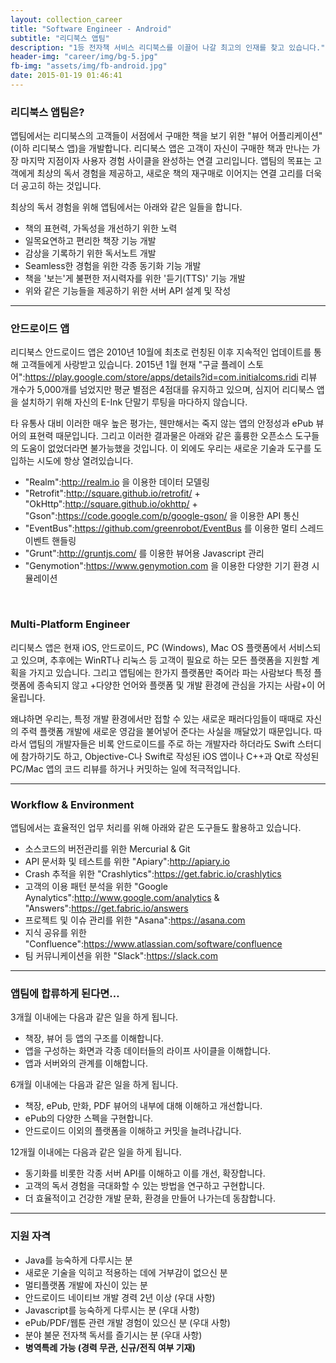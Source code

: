 ```yaml
---
layout: collection_career
title: "Software Engineer - Android"
subtitle: "리디북스 앱팀"
description: "1등 전자책 서비스 리디북스를 이끌어 나갈 최고의 인재를 찾고 있습니다."
header-img: "career/img/bg-5.jpg"
fb-img: "assets/img/fb-android.jpg"
date: 2015-01-19 01:46:41
---
```


### 리디북스 앱팀은?

앱팀에서는 리디북스의 고객들이 서점에서 구매한 책을 보기 위한 "뷰어 어플리케이션"(이하 리디북스 앱)을 개발합니다. 리디북스 앱은 고객이 자신이 구매한 책과 만나는 가장 마지막 지점이자 사용자 경험 사이클을 완성하는 연결 고리입니다. 앱팀의 목표는 고객에게 최상의 독서 경험을 제공하고, 새로운 책의 재구매로 이어지는 연결 고리를 더욱 더 공고히 하는 것입니다.

최상의 독서 경험을 위해 앱팀에서는 아래와 같은 일들을 합니다.

* 책의 표현력, 가독성을 개선하기 위한 노력
* 일목요연하고 편리한 책장 기능 개발
* 감상을 기록하기 위한 독서노트 개발
* Seamless한 경험을 위한 각종 동기화 기능 개발
* 책을 '보는'게 불편한 저시력자를 위한 '듣기(TTS)' 기능 개발
* 위와 같은 기능들을 제공하기 위한 서버 API 설계 및 작성

<hr>

### 안드로이드 앱

리디북스 안드로이드 앱은 2010년 10월에 최초로 런칭된 이후 지속적인 업데이트를 통해 고객들에게 사랑받고 있습니다. 2015년 1월 현재 "구글 플레이 스토어":https://play.google.com/store/apps/details?id=com.initialcoms.ridi 리뷰 개수가 5,000개를 넘었지만 평균 별점은 4점대를 유지하고 있으며, 심지어 리디북스 앱을 설치하기 위해 자신의 E-Ink 단말기 루팅을 마다하지 않습니다.

타 유통사 대비 이러한 매우 높은 평가는, 웬만해서는 죽지 않는 앱의 안정성과 ePub 뷰어의 표현력 때문입니다. 그리고 이러한 결과물은 아래와 같은 훌륭한 오픈소스 도구들의 도움이 없었더라면 불가능했을 것입니다. 이 외에도 우리는 새로운 기술과 도구를 도입하는 시도에 항상 열려있습니다.
<br>

* "Realm":http://realm.io 을 이용한 데이터 모델링
* "Retrofit":http://square.github.io/retrofit/ + "OkHttp":http://square.github.io/okhttp/ + "Gson":https://code.google.com/p/google-gson/ 을 이용한 API 통신
* "EventBus":https://github.com/greenrobot/EventBus 를 이용한 멀티 스레드 이벤트 핸들링
* "Grunt":http://gruntjs.com/ 를 이용한 뷰어용 Javascript 관리
* "Genymotion":https://www.genymotion.com 을 이용한 다양한 기기 환경 시뮬레이션

<br>

### Multi-Platform Engineer

리디북스 앱은 현재 iOS, 안드로이드, PC (Windows), Mac OS 플랫폼에서 서비스되고 있으며, 추후에는 WinRT나 리눅스 등 고객이 필요로 하는 모든 플랫폼을 지원할 계획을 가지고 있습니다. 그리고 앱팀에는 한가지 플랫폼만 죽어라 파는 사람보다 특정 플랫폼에 종속되지 않고 +다양한 언어와 플랫폼 및 개발 환경에 관심을 가지는 사람+이 어울립니다.

왜냐하면 우리는, 특정 개발 환경에서만 접할 수 있는 새로운 패러다임들이 때때로 자신의 주력 플랫폼 개발에 새로운 영감을 불어넣어 준다는 사실을 깨달았기 때문입니다. 따라서 앱팀의 개발자들은 비록 안드로이드를 주로 하는 개발자라 하더라도 Swift 스터디에 참가하기도 하고, Objective-C나 Swift로 작성된 iOS 앱이나 C++과 Qt로 작성된 PC/Mac 앱의 코드 리뷰를 하거나 커밋하는 일에 적극적입니다.

<hr>

### Workflow & Environment

앱팀에서는 효율적인 업무 처리를 위해 아래와 같은 도구들도 활용하고 있습니다.

* 소스코드의 버전관리를 위한 Mercurial & Git
* API 문서화 및 테스트를 위한 "Apiary":http://apiary.io
* Crash 추적을 위한 "Crashlytics":https://get.fabric.io/crashlytics
* 고객의 이용 패턴 분석을 위한 "Google Aynalytics":http://www.google.com/analytics & "Answers":https://get.fabric.io/answers
* 프로젝트 및 이슈 관리를 위한 "Asana":https://asana.com
* 지식 공유를 위한 "Confluence":https://www.atlassian.com/software/confluence
* 팀 커뮤니케이션을 위한 "Slack":https://slack.com

<hr>

### 앱팀에 합류하게 된다면…

3개월 이내에는 다음과 같은 일을 하게 됩니다.

* 책장, 뷰어 등 앱의 구조를 이해합니다.
* 앱을 구성하는 화면과 각종 데이터들의 라이프 사이클을 이해합니다.
* 앱과 서버와의 관계를 이해합니다.

6개월 이내에는 다음과 같은 일을 하게 됩니다.

* 책장, ePub, 만화, PDF 뷰어의 내부에 대해 이해하고 개선합니다.
* ePub의 다양한 스펙을 구현합니다.
* 안드로이드 이외의 플랫폼을 이해하고 커밋을 늘려나갑니다.

12개월 이내에는 다음과 같은 일을 하게 됩니다.

* 동기화를 비롯한 각종 서버 API를 이해하고 이를 개선, 확장합니다.
* 고객의 독서 경험을 극대화할 수 있는 방법을 연구하고 구현합니다.
* 더 효율적이고 건강한 개발 문화, 환경을 만들어 나가는데 동참합니다.

<hr>

### 지원 자격

* Java를 능숙하게 다루시는 분
* 새로운 기술을 익히고 적용하는 데에 거부감이 없으신 분
* 멀티플랫폼 개발에 자신이 있는 분
* 안드로이드 네이티브 개발 경력 2년 이상 (우대 사항)
* Javascript를 능숙하게 다루시는 분 (우대 사항)
* ePub/PDF/웹툰 관련 개발 경험이 있으신 분 (우대 사항)
* 분야 불문 전자책 독서를 즐기시는 분 (우대 사항)
* **병역특례 가능 (경력 무관, 신규/전직 여부 기재)**
